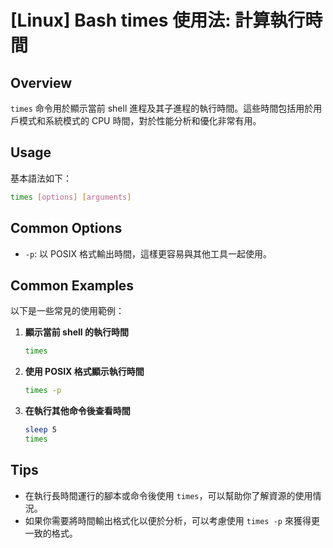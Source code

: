 # [Linux] Bash times 使用法: 計算執行時間

## Overview
`times` 命令用於顯示當前 shell 進程及其子進程的執行時間。這些時間包括用於用戶模式和系統模式的 CPU 時間，對於性能分析和優化非常有用。

## Usage
基本語法如下：
```bash
times [options] [arguments]
```

## Common Options
- `-p`: 以 POSIX 格式輸出時間，這樣更容易與其他工具一起使用。

## Common Examples
以下是一些常見的使用範例：

1. **顯示當前 shell 的執行時間**
   ```bash
   times
   ```

2. **使用 POSIX 格式顯示執行時間**
   ```bash
   times -p
   ```

3. **在執行其他命令後查看時間**
   ```bash
   sleep 5
   times
   ```

## Tips
- 在執行長時間運行的腳本或命令後使用 `times`，可以幫助你了解資源的使用情況。
- 如果你需要將時間輸出格式化以便於分析，可以考慮使用 `times -p` 來獲得更一致的格式。